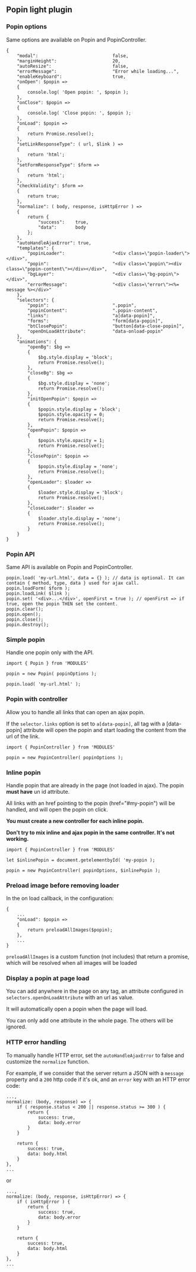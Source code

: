 ## Popin light plugin

### Popin options

Same options are available on Popin and PopinController.

```
{
    "modal":                            false,
    "marginHeight":                     20,
    "autoResize":                       false,
    "errorMessage":                     "Error while loading...",
    "enableKeyboard":                   true,
    "onOpen": $popin =>
    {
        console.log( 'Open popin: ', $popin );
    },
    "onClose": $popin =>
    {
        console.log( 'Close popin: ', $popin );
    },
    "onLoad": $popin =>
    {
        return Promise.resolve();
    },
    "setLinkResponseType": ( url, $link ) =>
    {
        return 'html';
    },
    "setFormResponseType": $form =>
    {
        return 'html';
    },
    "checkValidity": $form =>
    {
        return true;
    },
    "normalize": ( body, response, isHttpError ) =>
    {
        return {
            "success":    true,
            "data":       body
        };
    },
    "autoHandleAjaxError": true,
    "templates": {
        "popinLoader":                  "<div class=\"popin-loader\"></div>",
        "popin":                        "<div class=\"popin\"><div class=\"popin-content\"></div></div>",
        "bgLayer":                      "<div class=\"bg-popin\"></div>",
        "errorMessage":                 "<div class=\"error\"><%= message %></div>"
    },
    "selectors": {
        "popin":                        ".popin",
        "popinContent":                 ".popin-content",
        "links":                        "a[data-popin]",
        "forms":                        "form[data-popin]",
        "btClosePopin":                 "button[data-close-popin]",
        "openOnLoadAttribute":          "data-onload-popin"
    },
    "animations": {
        "openBg": $bg =>
        {
            $bg.style.display = 'block';
            return Promise.resolve();
        },
        "closeBg": $bg =>
        {
            $bg.style.display = 'none';
            return Promise.resolve();
        },
        "initOpenPopin": $popin =>
        {
            $popin.style.display = 'block';
            $popin.style.opacity = 0;
            return Promise.resolve();
        },
        "openPopin": $popin =>
        {
            $popin.style.opacity = 1;
            return Promise.resolve();
        },
        "closePopin": $popin =>
        {
            $popin.style.display = 'none';
            return Promise.resolve();
        },
        "openLoader": $loader =>
        {
            $loader.style.display = 'block';
            return Promise.resolve();
        },
        "closeLoader": $loader =>
        {
            $loader.style.display = 'none';
            return Promise.resolve();
        }
    }
}
```


### Popin API

Same API is available on Popin and PopinController.

```
popin.load( 'my-url.html', data = {} ); // data is optional. It can contain { method, type, data } used for ajax call.
popin.loadForm( $form );
popin.loadLink( $link );
popin.set( '<div>...</div>', openFirst = true ); // openFirst => if true, open the popin THEN set the content.
popin.clear();
popin.open();
popin.close();
popin.destroy();
```

### Simple popin

Handle one popin only with the API.

```
import { Popin } from 'MODULES'

popin = new Popin( popinOptions );

popin.load( 'my-url.html' );
```

### Popin with controller

Allow you to handle all links that can open an ajax popin.

If the `selector.links` option is set to `a[data-popin]`, all <a> tag with a [data-popin] attribute will open the popin and start loading the content from the url of the link.


```
import { PopinController } from 'MODULES'

popin = new PopinController( popinOptions );
```


### Inline popin

Handle popin that are already in the page (not loaded in ajax).
The popin **must have** un id attribute.

All links with an href pointing to the popin (href="#my-popin") will be handled, and will open the popin on click.

**You must create a new controller for each inline popin.**

**Don't try to mix inline and ajax popin in the same controller. It's not working.**


```
import { PopinController } from 'MODULES'

let $inlinePopin = document.getelementbyId( 'my-popin );

popin = new PopinController( popinOptions, $inlinePopin );
```


### Preload image before removing loader

In the on load callback, in the configuration:

```
{
    ...
    "onLoad": $popin =>
    {
        return preloadAllImages($popin);
    },
    ...
}
```

`preloadAllImages` is a custom function (not includes) that return a promise, which will be resolved when all images will be loaded


### Display a popin at page load

You can add anywhere in the page on any tag, an attribute configured in `selectors.openOnLoadAttribute` with an url as value.

It will automatically open a popin when the page will load.

You can only add one attribute in the whole page. The others will be ignored.


### HTTP error handling

To manually handle HTTP error, set the `autoHandleAjaxError` to false and customize the `normalize` function.

For example, if we consider that the server return a JSON with a `message` property and a `200` http code if it's ok, and an `error` key with an HTTP error code:

```
...,
normalize: (body, response) => {
    if ( response.status < 200 || response.status >= 300 ) {
        return {
            success: true,
            data: body.error
        }
    }

    return {
        success: true,
        data: body.html
    }
},
...
```

or

```
...,
normalize: (body, response, isHttpError) => {
    if ( isHttpError ) {
        return {
            success: true,
            data: body.error
        }
    }

    return {
        success: true,
        data: body.html
    }
},
...
```
